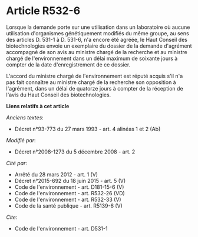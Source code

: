 # Article R532-6

Lorsque la demande porte sur une utilisation dans un laboratoire où aucune utilisation d'organismes génétiquement modifiés du
même groupe, au sens des articles D. 531-1 à D. 531-6, n'a encore été agréée, le Haut Conseil des biotechnologies envoie un
exemplaire du dossier de la demande d'agrément accompagné de son avis au ministre chargé de la recherche et au ministre
chargé de l'environnement dans un délai maximum de soixante jours à compter de la date d'enregistrement de ce dossier.

L'accord du ministre chargé de l'environnement est réputé acquis s'il n'a pas fait connaître au ministre chargé de la
recherche son opposition à l'agrément, dans un délai de quatorze jours à compter de la réception de l'avis du Haut Conseil
des biotechnologies.

**Liens relatifs à cet article**

_Anciens textes_:

  - Décret n°93-773 du 27 mars 1993 - art. 4 alinéas 1 et 2 (Ab)

_Modifié par_:

  - Décret n°2008-1273 du 5 décembre 2008 - art. 2

_Cité par_:

  - Arrêté du 28 mars 2012 - art. 1 (V)
  - Décret n°2015-692 du 18 juin 2015 - art. 5 (V)
  - Code de l'environnement - art. D181-15-6 (V)
  - Code de l'environnement - art. R532-26 (VD)
  - Code de l'environnement - art. R532-33 (V)
  - Code de la santé publique - art. R5139-6 (V)

_Cite_:

  - Code de l'environnement - art. D531-1
